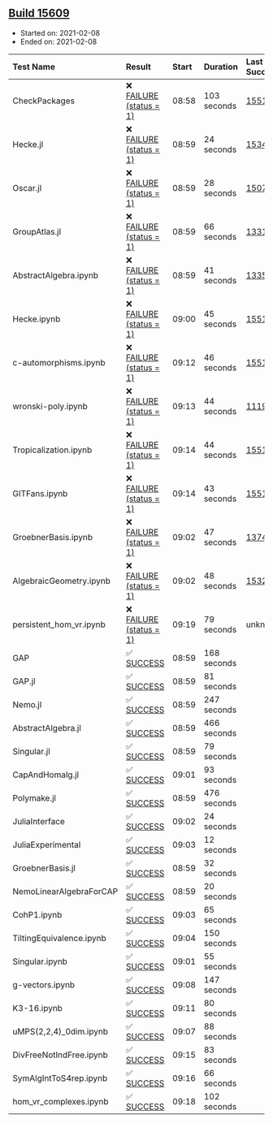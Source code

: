 ## [Build 15609](https://oscarci.mathematik.uni-kl.de/job/oscar/15609/)

* Started on: 2021-02-08
* Ended on: 2021-02-08

| Test Name    | Result | Start | Duration | Last Success | First Failure |
|:-------------|:-------|:------|:---------|:-------------|:--------------|
| CheckPackages | ❌ [FAILURE (status = 1)](https://oscarci.mathematik.uni-kl.de/job/oscar/15609/artifact/logs/build-15609/CheckPackages.log) | 08:58 | 103 seconds | [15514](https://oscarci.mathematik.uni-kl.de/job/oscar/15514/) | [15515](https://oscarci.mathematik.uni-kl.de/job/oscar/15515/) |
| Hecke.jl | ❌ [FAILURE (status = 1)](https://oscarci.mathematik.uni-kl.de/job/oscar/15609/artifact/logs/build-15609/Hecke.jl.log) | 08:59 | 24 seconds | [15344](https://oscarci.mathematik.uni-kl.de/job/oscar/15344/) | [15348](https://oscarci.mathematik.uni-kl.de/job/oscar/15348/) |
| Oscar.jl | ❌ [FAILURE (status = 1)](https://oscarci.mathematik.uni-kl.de/job/oscar/15609/artifact/logs/build-15609/Oscar.jl.log) | 08:59 | 28 seconds | [15079](https://oscarci.mathematik.uni-kl.de/job/oscar/15079/) | [15080](https://oscarci.mathematik.uni-kl.de/job/oscar/15080/) |
| GroupAtlas.jl | ❌ [FAILURE (status = 1)](https://oscarci.mathematik.uni-kl.de/job/oscar/15609/artifact/logs/build-15609/GroupAtlas.jl.log) | 08:59 | 66 seconds | [13311](https://oscarci.mathematik.uni-kl.de/job/oscar/13311/) | [13312](https://oscarci.mathematik.uni-kl.de/job/oscar/13312/) |
| AbstractAlgebra.ipynb | ❌ [FAILURE (status = 1)](https://oscarci.mathematik.uni-kl.de/job/oscar/15609/artifact/logs/build-15609/AbstractAlgebra.ipynb.log) | 08:59 | 41 seconds | [13355](https://oscarci.mathematik.uni-kl.de/job/oscar/13355/) | [13356](https://oscarci.mathematik.uni-kl.de/job/oscar/13356/) |
| Hecke.ipynb | ❌ [FAILURE (status = 1)](https://oscarci.mathematik.uni-kl.de/job/oscar/15609/artifact/logs/build-15609/Hecke.ipynb.log) | 09:00 | 45 seconds | [15514](https://oscarci.mathematik.uni-kl.de/job/oscar/15514/) | [15515](https://oscarci.mathematik.uni-kl.de/job/oscar/15515/) |
| c-automorphisms.ipynb | ❌ [FAILURE (status = 1)](https://oscarci.mathematik.uni-kl.de/job/oscar/15609/artifact/logs/build-15609/c-automorphisms.ipynb.log) | 09:12 | 46 seconds | [15514](https://oscarci.mathematik.uni-kl.de/job/oscar/15514/) | [15515](https://oscarci.mathematik.uni-kl.de/job/oscar/15515/) |
| wronski-poly.ipynb | ❌ [FAILURE (status = 1)](https://oscarci.mathematik.uni-kl.de/job/oscar/15609/artifact/logs/build-15609/wronski-poly.ipynb.log) | 09:13 | 44 seconds | [11192](https://oscarci.mathematik.uni-kl.de/job/oscar/11192/) | [11193](https://oscarci.mathematik.uni-kl.de/job/oscar/11193/) |
| Tropicalization.ipynb | ❌ [FAILURE (status = 1)](https://oscarci.mathematik.uni-kl.de/job/oscar/15609/artifact/logs/build-15609/Tropicalization.ipynb.log) | 09:14 | 44 seconds | [15514](https://oscarci.mathematik.uni-kl.de/job/oscar/15514/) | [15515](https://oscarci.mathematik.uni-kl.de/job/oscar/15515/) |
| GITFans.ipynb | ❌ [FAILURE (status = 1)](https://oscarci.mathematik.uni-kl.de/job/oscar/15609/artifact/logs/build-15609/GITFans.ipynb.log) | 09:14 | 43 seconds | [15514](https://oscarci.mathematik.uni-kl.de/job/oscar/15514/) | [15515](https://oscarci.mathematik.uni-kl.de/job/oscar/15515/) |
| GroebnerBasis.ipynb | ❌ [FAILURE (status = 1)](https://oscarci.mathematik.uni-kl.de/job/oscar/15609/artifact/logs/build-15609/GroebnerBasis.ipynb.log) | 09:02 | 47 seconds | [13748](https://oscarci.mathematik.uni-kl.de/job/oscar/13748/) | [13749](https://oscarci.mathematik.uni-kl.de/job/oscar/13749/) |
| AlgebraicGeometry.ipynb | ❌ [FAILURE (status = 1)](https://oscarci.mathematik.uni-kl.de/job/oscar/15609/artifact/logs/build-15609/AlgebraicGeometry.ipynb.log) | 09:02 | 48 seconds | [15322](https://oscarci.mathematik.uni-kl.de/job/oscar/15322/) | [15323](https://oscarci.mathematik.uni-kl.de/job/oscar/15323/) |
| persistent_hom_vr.ipynb | ❌ [FAILURE (status = 1)](https://oscarci.mathematik.uni-kl.de/job/oscar/15609/artifact/logs/build-15609/persistent_hom_vr.ipynb.log) | 09:19 | 79 seconds | unknown | unknown |
| GAP | ✅ [SUCCESS](https://oscarci.mathematik.uni-kl.de/job/oscar/15609/artifact/logs/build-15609/GAP.log) | 08:59 | 168 seconds |  |  |
| GAP.jl | ✅ [SUCCESS](https://oscarci.mathematik.uni-kl.de/job/oscar/15609/artifact/logs/build-15609/GAP.jl.log) | 08:59 | 81 seconds |  |  |
| Nemo.jl | ✅ [SUCCESS](https://oscarci.mathematik.uni-kl.de/job/oscar/15609/artifact/logs/build-15609/Nemo.jl.log) | 08:59 | 247 seconds |  |  |
| AbstractAlgebra.jl | ✅ [SUCCESS](https://oscarci.mathematik.uni-kl.de/job/oscar/15609/artifact/logs/build-15609/AbstractAlgebra.jl.log) | 08:59 | 466 seconds |  |  |
| Singular.jl | ✅ [SUCCESS](https://oscarci.mathematik.uni-kl.de/job/oscar/15609/artifact/logs/build-15609/Singular.jl.log) | 08:59 | 79 seconds |  |  |
| CapAndHomalg.jl | ✅ [SUCCESS](https://oscarci.mathematik.uni-kl.de/job/oscar/15609/artifact/logs/build-15609/CapAndHomalg.jl.log) | 09:01 | 93 seconds |  |  |
| Polymake.jl | ✅ [SUCCESS](https://oscarci.mathematik.uni-kl.de/job/oscar/15609/artifact/logs/build-15609/Polymake.jl.log) | 08:59 | 476 seconds |  |  |
| JuliaInterface | ✅ [SUCCESS](https://oscarci.mathematik.uni-kl.de/job/oscar/15609/artifact/logs/build-15609/JuliaInterface.log) | 09:02 | 24 seconds |  |  |
| JuliaExperimental | ✅ [SUCCESS](https://oscarci.mathematik.uni-kl.de/job/oscar/15609/artifact/logs/build-15609/JuliaExperimental.log) | 09:03 | 12 seconds |  |  |
| GroebnerBasis.jl | ✅ [SUCCESS](https://oscarci.mathematik.uni-kl.de/job/oscar/15609/artifact/logs/build-15609/GroebnerBasis.jl.log) | 08:59 | 32 seconds |  |  |
| NemoLinearAlgebraForCAP | ✅ [SUCCESS](https://oscarci.mathematik.uni-kl.de/job/oscar/15609/artifact/logs/build-15609/NemoLinearAlgebraForCAP.log) | 08:59 | 20 seconds |  |  |
| CohP1.ipynb | ✅ [SUCCESS](https://oscarci.mathematik.uni-kl.de/job/oscar/15609/artifact/logs/build-15609/CohP1.ipynb.log) | 09:03 | 65 seconds |  |  |
| TiltingEquivalence.ipynb | ✅ [SUCCESS](https://oscarci.mathematik.uni-kl.de/job/oscar/15609/artifact/logs/build-15609/TiltingEquivalence.ipynb.log) | 09:04 | 150 seconds |  |  |
| Singular.ipynb | ✅ [SUCCESS](https://oscarci.mathematik.uni-kl.de/job/oscar/15609/artifact/logs/build-15609/Singular.ipynb.log) | 09:01 | 55 seconds |  |  |
| g-vectors.ipynb | ✅ [SUCCESS](https://oscarci.mathematik.uni-kl.de/job/oscar/15609/artifact/logs/build-15609/g-vectors.ipynb.log) | 09:08 | 147 seconds |  |  |
| K3-16.ipynb | ✅ [SUCCESS](https://oscarci.mathematik.uni-kl.de/job/oscar/15609/artifact/logs/build-15609/K3-16.ipynb.log) | 09:11 | 80 seconds |  |  |
| uMPS(2,2,4)_0dim.ipynb | ✅ [SUCCESS](https://oscarci.mathematik.uni-kl.de/job/oscar/15609/artifact/logs/build-15609/uMPS-2-2-4-_0dim.ipynb.log) | 09:07 | 88 seconds |  |  |
| DivFreeNotIndFree.ipynb | ✅ [SUCCESS](https://oscarci.mathematik.uni-kl.de/job/oscar/15609/artifact/logs/build-15609/DivFreeNotIndFree.ipynb.log) | 09:15 | 83 seconds |  |  |
| SymAlgIntToS4rep.ipynb | ✅ [SUCCESS](https://oscarci.mathematik.uni-kl.de/job/oscar/15609/artifact/logs/build-15609/SymAlgIntToS4rep.ipynb.log) | 09:16 | 66 seconds |  |  |
| hom_vr_complexes.ipynb | ✅ [SUCCESS](https://oscarci.mathematik.uni-kl.de/job/oscar/15609/artifact/logs/build-15609/hom_vr_complexes.ipynb.log) | 09:18 | 102 seconds |  |  |
